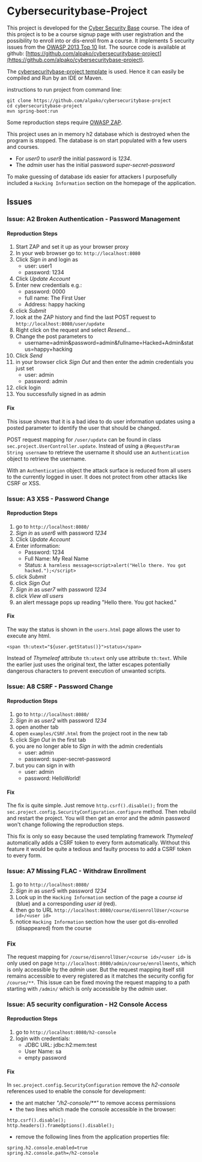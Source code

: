 # Cybersecuritybase-Project

This project is developed for the [Cyber Security Base](https://cybersecuritybase.github.io/) 
course. The idea of this project is to be a course signup page with 
user registration and the possibility to enroll into or dis-enroll from a course.
It implements 5 security issues from the 
[OWASP 2013 Top 10](https://www.owasp.org/index.php/Top_10_2013-Top_10)
list. The source code is available at github:
[https://github.com/alpako/cybersecuritybase-project](https://github.com/alpako/cybersecuritybase-project).

The [cybersecuritybase-project template](https://github.com/cybersecuritybase/cybersecuritybase-project) 
is used. Hence it can easily be compiled and Run by an IDE or Maven.

instructions to run project from command line:
```
git clone https://github.com/alpako/cybersecuritybase-project
cd cybersecuritybase-project
mvn spring-boot:run
```

Some reproduction steps require 
[OWASP ZAP](https://www.owasp.org/index.php/OWASP_Zed_Attack_Proxy_Project).

This project uses an in memory h2 database which is destroyed when the program is stopped.
The database is on start populated with a few users and courses.
* For _user0_ to _user9_ the initial password is _1234_.
* The _admin_ user has the initial password _super-secret-password_

To make guessing of database ids easier for attackers I purposefully included a
`Hacking Information` section on the homepage of the application.

## Issues

### Issue: A2 Broken Authentication - Password Management

#### Reproduction Steps

1. Start ZAP and set it up as your browser proxy
2. In your web browser go to: `http://localhost:8080`
3. Click _Sign in_ and login as
    * user: user1
    * password: 1234
4. Click _Update Account_
5. Enter new credentials e.g.:
    * password: 0000
    * full name: The First User
    * Address: happy hacking
6. click _Submit_
7. look at the ZAP history and find the last POST request to `http://localhost:8080/user/update`
8. Right click on the request and select _Resend..._ 
9. Change the post parameters to
    * username=admin&password=admin&fullname=Hacked+Admin&status=happy+hacking
10. Click _Send_
11. in your browser click _Sign Out_ and then enter the admin credentials you just set
    * user: admin
    * password: admin
12. click login
13. You successfully signed in as admin

#### Fix 

This issue shows that it is a bad idea to do user information updates
using a posted parameter to identify the user that should be changed.

POST request mapping for `/user/update` can be found in class
`sec.project.UserController.update`. Instead of using a `@RequestParam String
username` to retrieve the username it should use an `Authentication` object
to retrieve the username. 

With an `Authentication` object the attack surface is
reduced from all users to the currently logged in user. It does not protect
from other attacks like CSRF or XSS.



### Issue: A3 XSS - Password Change

#### Reproduction Steps

1. go to `http://localhost:8080/`
2. _Sign in_ as _user6_ with password _1234_
3. Click _Update Account_
4. Enter information:
   * Password: 1234
   * Full Name: My Real Name
   * Status: `A harmless message<script>alert("Hello there. You got hacked.");</script>`
5. click _Submit_
6. click _Sign Out_
7. _Sign in_ as _user7_ with password _1234_
8. click _View all users_
9. an alert message pops up reading "Hello there. You got hacked."

#### Fix

The way the status is shown in the `users.html` page allows the user
to execute any html.
```
<span th:utext="${user.getStatus()}">status</span>
```
Instead of _Thymeleaf_ attribute `th:utext` only use attribute `th:text`.
While the earlier just uses the original text, 
the latter escapes potentially dangerous characters to prevent execution
of unwanted scripts.


### Issue: A8 CSRF - Password Change

#### Reproduction Steps

1. go to `http://localhost:8080/`
2. _Sign in_ as _user2_ with password _1234_
3. open another tab 
4. open `examples/CSRF.html` from the project root in the new tab
5. click _Sign Out_ in the first tab
6. you are no longer able to _Sign in_ with the admin credentials
    * user: admin
    * password: super-secret-password
7. but you can sign in with
    * user: admin
    * password: HelloWorld!

#### Fix

The fix is quite simple. Just remove `http.csrf().disable();`
from the `sec.project.config.SecurityConfiguration.configure` method.
Then rebuild and restart the project. You will then get an error
and the admin password won't change following the reproduction steps.

This fix is only so easy because the used templating framework _Thymeleaf_
automatically adds a CSRF token to every form automatically. Without this feature
it would be quite a tedious and faulty process to add a CSRF token to
every form.



### Issue: A7 Missing FLAC - Withdraw Enrollment

1. go to `http://localhost:8080/`
2. _Sign in_ as _user5_ with password _1234_
3. Look up in the `Hacking Information` section of the page
   a _course id_ (blue) and a corresponding _user id_ (red).
4. then go to URL
`http://localhost:8080/course/disenrollUser/<course id>/<user id>`
5. notice `Hacking Information` section how the user got dis-enrolled (disappeared)
   from the course

### Fix

The request mapping for `/course/disenrollUser/<course id>/<user id>`
is only used on page `http://localhost:8080/admin/course/enrollments`,
which is only accessible by the _admin_ user.
But the request mapping itself still remains accessible to every registered
as it matches the security config for `/course/**`.
This issue can be fixed moving the request mapping to a path 
starting with `/admin/` which is only accessible by the _admin_ user.



### Issue: A5 security configuration - H2 Console Access

#### Reproduction Steps

1. go to `http://localhost:8080/h2-console`
2. login with credentials:
	* JDBC URL: jdbc:h2:mem:test
	* User Name: sa
	* empty password

#### Fix

In `sec.project.config.SecurityConfiguration` remove the _h2-console_
references used to enable the console for development:
* the ant matcher _"/h2-console/\*\*"_ to remove access permissions
* the two lines which made the console accessible in the browser:
```
http.csrf().disable();
http.headers().frameOptions().disable();
```
* remove the following lines from the application properties file:
```
spring.h2.console.enabled=true
spring.h2.console.path=/h2-console
```
